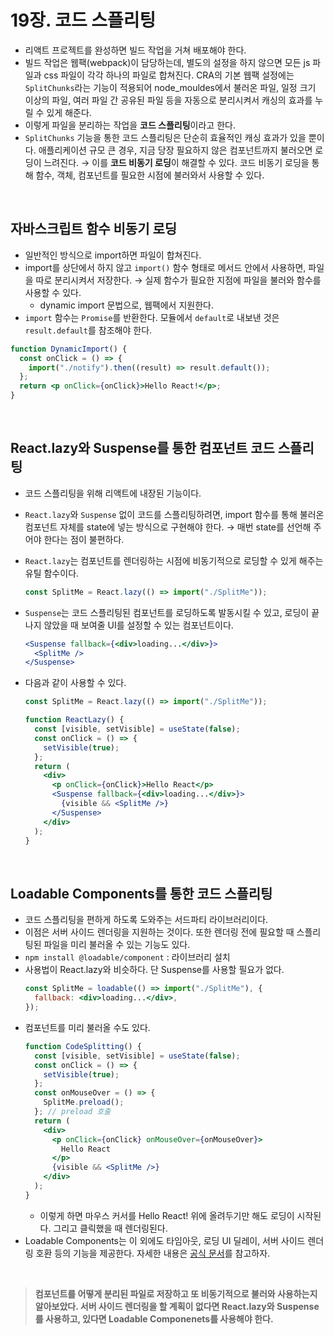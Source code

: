 # 19장. 코드 스플리팅

- 리액트 프로젝트를 완성하면 빌드 작업을 거쳐 배포해야 한다.
- 빌드 작업은 웹팩(webpack)이 담당하는데, 별도의 설정을 하지 않으면 모든 js 파일과 css 파일이 각각 하나의 파일로 합쳐진다. CRA의 기본 웹팩 설정에는 `SplitChunks`라는 기능이 적용되어 node_mouldes에서 불러온 파일, 일정 크기 이상의 파일, 여러 파일 간 공유된 파일 등을 자동으로 분리시켜서 캐싱의 효과를 누릴 수 있게 해준다.
- 이렇게 파일을 분리하는 작업을 **코드 스플리팅**이라고 한다.
- `SplitChunks` 기능을 통한 코드 스플리팅은 단순히 효율적인 캐싱 효과가 있을 뿐이다. 애플리케이션 규모 큰 경우, 지금 당장 필요하지 않은 컴포넌트까지 불러오면 로딩이 느려진다. → 이를 **코드 비동기 로딩**이 해결할 수 있다. 코드 비동기 로딩을 통해 함수, 객체, 컴포넌트를 필요한 시점에 불러와서 사용할 수 있다.

<br/>

## 자바스크립트 함수 비동기 로딩

- 일반적인 방식으로 import하면 파일이 합쳐진다.
- import를 상단에서 하지 않고 `import()` 함수 형태로 메서드 안에서 사용하면, 파일을 따로 분리시켜서 저장한다. → 실제 함수가 필요한 지점에 파일을 불러와 함수를 사용할 수 있다.
  - dynamic import 문법으로, 웹팩에서 지원한다.
- `import` 함수는 `Promise`를 반환한다. 모듈에서 `default`로 내보낸 것은 `result.default`를 참조해야 한다.

```jsx
function DynamicImport() {
  const onClick = () => {
    import("./notify").then((result) => result.default());
  };
  return <p onClick={onClick}>Hello React!</p>;
}
```

<br/>

## React.lazy와 Suspense를 통한 컴포넌트 코드 스플리팅

- 코드 스플리팅을 위해 리액트에 내장된 기능이다.
- `React.lazy`와 `Suspense` 없이 코드를 스플리팅하려면, import 함수를 통해 불러온 컴포넌트 자체를 state에 넣는 방식으로 구현해야 한다. → 매번 state를 선언해 주어야 한다는 점이 불편하다.
- `React.lazy`는 컴포넌트를 렌더링하는 시점에 비동기적으로 로딩할 수 있게 해주는 유틸 함수이다.
  ```jsx
  const SplitMe = React.lazy(() => import("./SplitMe"));
  ```
- `Suspense`는 코드 스플리팅된 컴포넌트를 로딩하도록 발동시킬 수 있고, 로딩이 끝나지 않았을 때 보여줄 UI를 설정할 수 있는 컴포넌트이다.
  ```jsx
  <Suspense fallback={<div>loading...</div>}>
    <SplitMe />
  </Suspense>
  ```
- 다음과 같이 사용할 수 있다.

  ```jsx
  const SplitMe = React.lazy(() => import("./SplitMe"));

  function ReactLazy() {
    const [visible, setVisible] = useState(false);
    const onClick = () => {
      setVisible(true);
    };
    return (
      <div>
        <p onClick={onClick}>Hello React</p>
        <Suspense fallback={<div>loading...</div>}>
          {visible && <SplitMe />}
        </Suspense>
      </div>
    );
  }
  ```

<br/>

## Loadable Components를 통한 코드 스플리팅

- 코드 스플리팅을 편하게 하도록 도와주는 서드파티 라이브러리이다.
- 이점은 서버 사이드 렌더링을 지원하는 것이다. 또한 렌더링 전에 필요할 때 스플리팅된 파일을 미리 불러올 수 있는 기능도 있다.
- `npm install @loadable/component` : 라이브러리 설치
- 사용법이 React.lazy와 비슷하다. 단 Suspense를 사용할 필요가 없다.
  ```jsx
  const SplitMe = loadable(() => import("./SplitMe"), {
    fallback: <div>loading...</div>,
  });
  ```
- 컴포넌트를 미리 불러올 수도 있다.
  ```jsx
  function CodeSplitting() {
    const [visible, setVisible] = useState(false);
    const onClick = () => {
      setVisible(true);
    };
    const onMouseOver = () => {
      SplitMe.preload();
    }; // preload 호출
    return (
      <div>
        <p onClick={onClick} onMouseOver={onMouseOver}>
          Hello React
        </p>
        {visible && <SplitMe />}
      </div>
    );
  }
  ```
  - 이렇게 하면 마우스 커서를 Hello React! 위에 올려두기만 해도 로딩이 시작된다. 그리고 클릭했을 때 렌더링된다.
- Loadable Components는 이 외에도 타임아웃, 로딩 UI 딜레이, 서버 사이드 렌더링 호환 등의 기능을 제공한다. 자세한 내용은 [공식 문서](https://www.notion.so/e57273cdf6a24e038036ca89ed8c79f8?pvs=21)를 참고하자.

<br/>

> **컴포넌트를 어떻게 분리된 파일로 저장하고 또 비동기적으로 불러와 사용하는지 알아보았다.
> 서버 사이드 렌더링을 할 계획이 없다면 React.lazy와 Suspense를 사용하고, 있다면 Loadable Componenets를 사용해야 한다.**
